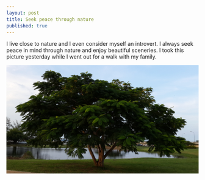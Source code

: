 ```yaml
---
layout: post
title: Seek peace through nature
published: true
---
```


I live close to nature and I even consider myself an introvert. I always seek peace in mind through nature and enjoy beautiful sceneries.  I took this picture yesterday while I went out for a walk with my family.

![Nature](/images/nature.jpg)
